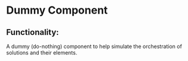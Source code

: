 Dummy Component
===============

Functionality:
--------------

A dummy (do-nothing) component to help simulate the orchestration of solutions and their elements.
